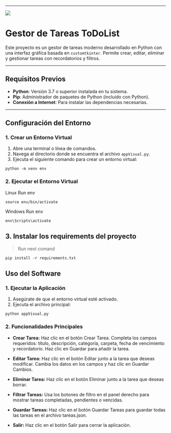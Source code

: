 ------------
![](https://github.com/elMauro2003/imagenes/blob/main/python-todolist-tkinter.png)

# Gestor de Tareas ToDoList

Este proyecto es un gestor de tareas moderno desarrollado en Python con una interfaz gráfica basada en `customtkinter`. Permite crear, editar, eliminar y gestionar tareas con recordatorios y filtros.

---

## Requisitos Previos

- **Python**: Versión 3.7 o superior instalada en tu sistema.
- **Pip**: Administrador de paquetes de Python (incluido con Python).
- **Conexión a Internet**: Para instalar las dependencias necesarias.

---

## Configuración del Entorno

### 1. Crear un Entorno Virtual
1. Abre una terminal o línea de comandos.
2. Navega al directorio donde se encuentra el archivo `appVisual.py`.
3. Ejecuta el siguiente comando para crear un entorno virtual:
```
python -m venv env
```

### 2. Ejecutar el Entorno Virtual
Linux Run env
```
source env/bin/activate
```

Windows Run env
```
env\Scripts\activate
```

## 3. Instalar los requirements del proyecto

>Run next comand 
```
pip install -r requirements.txt
```

## Uso del Software

### 1. Ejecutar la Aplicación
1. Asegúrate de que el entorno virtual esté activado.
2. Ejecuta el archivo principal:
```
python appVisual.py
```

### 2. Funcionalidades Principales

- **Crear Tarea:**
    Haz clic en el botón Crear Tarea.
    Completa los campos requeridos: título, descripción, categoría, carpeta, fecha de vencimiento y recordatorio.
    Haz clic en Guardar para añadir la tarea.

- **Editar Tarea:**
    Haz clic en el botón Editar junto a la tarea que deseas modificar.
    Cambia los datos en los campos y haz clic en Guardar Cambios.

- **Eliminar Tarea:**
    Haz clic en el botón Eliminar junto a la tarea que deseas borrar.

- **Filtrar Tareas:**
    Usa los botones de filtro en el panel derecho para mostrar tareas completadas, pendientes o vencidas.

- **Guardar Tareas:**
    Haz clic en el botón Guardar Tareas para guardar todas las tareas en el archivo tareas.json.
- **Salir:**
    Haz clic en el botón Salir para cerrar la aplicación.

